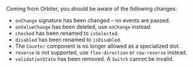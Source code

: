 Coming from Orbiter, you should be aware of the following changes:

- `onChange` signature has been changed – no events are passed.
- `onValueChange` has been deleted, use `onChange` instead.
- `checked` has been renamed to `isSelected`.
- `disabled` has been renamed to `isDisabled`.
- The `Counter` component is no longer allowed as a specialized slot.
- `reverse` is not supported, use `flex-direction` or `row-reverse` instead.
- `validationState` has been removed. A `Switch` cannot be invalid.
